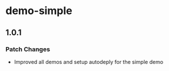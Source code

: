 # demo-simple

## 1.0.1

### Patch Changes

- Improved all demos and setup autodeply for the simple demo
